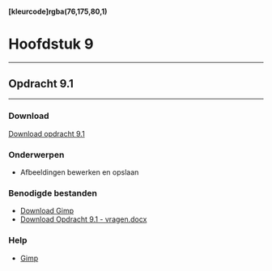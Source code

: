 #### [kleurcode]rgba(76,175,80,1)

# Hoofdstuk 9

---
## Opdracht 9.1
---

### Download
<a href="https://elo.kw1c.nl/CMS/Studie/811%20ICT-Academie/811%20VakkenInhoud/%5BB.14%20HTM%5D%20HTMLCSS/Productie/02.%20Opdrachten/Hoofdstuk%209/Opdracht%209.1.pdf" target="_blank">Download opdracht 9.1</a>

### Onderwerpen
*   Afbeeldingen bewerken en opslaan

### Benodigde bestanden
*   <a href="https://www.gimp.org/" target="_blank">Download Gimp</a>
*   <a href="https://elo.kw1c.nl/CMS/Studie/811%20ICT-Academie/811%20VakkenInhoud/%5BB.14%20HTM%5D%20HTMLCSS/Productie/02.%20Opdrachten/Hoofdstuk%209/Opdracht%209.1%20-%20vragen.docx" target="_blank">Download Opdracht 9.1 - vragen.docx</a>

### Help
*   <a href="https://docs.gimp.org/2.8/nl/" target="_blank">Gimp</a>

